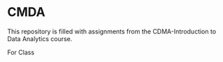 CMDA
====
This repository is filled with assignments from the CDMA-Introduction to Data Analytics course.

For Class
